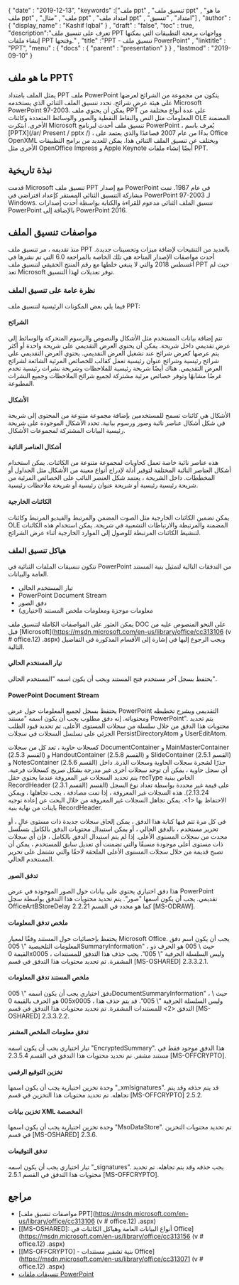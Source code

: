 {
  "date" : "2019-12-13",
  "keywords" :["ملف ppt" , "تنسيق ملف ppt" , "ما هو ملف ppt" , "ملف" , "مثال ppt" , "امتداد ملف ppt" , "امتداد" , "تنسيق"] ,
  "author" : {
    "display_name" : "Kashif Iqbal"
} ,
  "draft" : "false",
  "toc" : true,
  "description":"تعرف على تنسيق ملف PPT وواجهات برمجة التطبيقات التي يمكنها إنشاء ملفات PPT وفتحها." ,
  "title" :"PPT - تنسيق ملف PowerPoint" ,
  "linktitle" : "PPT",
  "menu" : {
    "docs" : {
      "parent" : "presentation"
}
} ,
  "lastmod" : "2019-09-10"
}

## ما هو ملف PPT؟

يمثل الملف بامتداد PPT ملف PowerPoint يتكون من مجموعة من الشرائح لعرضها على هيئة عرض شرائح. تحدد تنسيق الملف الثنائي الذي يستخدمه Microsoft PowerPoint 97-2003. يمكن أن يحتوي ملف PPT على عدة أنواع مختلفة من المعلومات مثل النص والنقاط النقطية والصور والوسائط المتعددة وكائنات OLE المضمنة الأخرى. ابتكرت Microsoft تنسيق ملف أحدث لبرنامج PowerPoint ، يُعرف باسم [PPTX](/ar/ Present / pptx /) ، بدءًا من عام 2007 فصاعدًا والذي يعتمد على Office OpenXML ويختلف عن تنسيق الملف الثنائي هذا. يمكن للعديد من برامج التطبيقات الأخرى مثل OpenOffice Impress و Apple Keynote أيضًا إنشاء ملفات PPT.

## نبذة تاريخية ##

قدمت Microsoft تنسيق ملف PPT مع إصدار PowerPoint في عام 1987. تمت مشاركة التنسيق الثنائي المستقر كإعداد افتراضي في PowerPoint 97-2003 لـ Windows. تنسيق الملف الثنائي مدعوم للقراءة والكتابة بواسطة أحدث إصدارات PowerPoint بالإضافة إلى PowerPoint 2016.

## مواصفات تنسيق الملف ##

منذ تقديمه ، مر تنسيق ملف PPT بالعديد من التنقيحات لإضافة ميزات وتحسينات جديدة. أحدث مواصفات الإصدار المتاحة هي تلك الخاصة بالمراجعة 6.0 التي تم نشرها في أغسطس 2018 والتي لا ينبغي خلطها مع رقم المنتج الحقيقي لتنسيق ملف PPT حيث لم تعد Microsoft توفر تعديلات لهذا التنسيق.

### نظرة عامة على تنسيق الملف ###

فيما يلي بعض المكونات الرئيسية لتنسيق ملف PPT:

#### الشرائح ####

تتم إضافة بيانات المستخدم مثل الأشكال والنصوص والرسوم المتحركة والوسائط إلى عرض تقديمي داخل شريحة. يمكن أن يحتوي العرض التقديمي على شريحة واحدة أو أكثر يتم عرضها كعرض شرائح عند تشغيل العرض التقديمي. يحتوي العرض التقديمي على شرائح رئيسية وشرائح عنوان رئيسية تعمل كقالب للخصائص المرئية الشائعة لشرائح العرض التقديمي. هناك أيضًا شريحة رئيسية للملاحظات وشريحة نشرات رئيسية تخدم غرضًا مشابهًا وتوفر خصائص مرئية مشتركة لجميع شرائح الملاحظات وجميع النشرات المطبوعة.

#### الأشكال ####

الأشكال هي كائنات تسمح للمستخدمين بإضافة مجموعة متنوعة من المحتوى إلى شريحة في شكل أشكال عناصر نائبة وصور ورسوم بيانية. تحدد الأشكال الموجودة على شريحة رئيسية البيانات المشتركة لمجموعات الأشكال.

#### أشكال العناصر النائبة ####

هذه عناصر نائبة خاصة تعمل كحاويات لمجموعة متنوعة من الكائنات. يمكن استخدام أشكال العناصر النائبة المختلفة لتوفير أدلة لإدراج أنواع معينة من الأشكال مثل الجداول أو المخططات. داخل الشريحة ، يعتمد شكل العنصر النائب على الخصائص المرئية من شريحة رئيسية رئيسية أو شريحة عنوان رئيسية أو شريحة ملاحظات رئيسية.

#### الكائنات الخارجية ####

يمكن تضمين الكائنات الخارجية مثل الصوت المضمن والمرتبط والفيديو المرتبط وكائنات OLE المضمنة والمرتبطة والارتباطات التشعبية في شريحة. يمكن استخدام هذه الكائنات لتنشيط الكائنات المرتبطة للوصول إلى الموارد الخارجية أثناء عرض الشرائح.

### هياكل تنسيق الملف ###

تتكون تنسيقات الملفات الثنائية في PowerPoint من التدفقات التالية لتمثيل بنية المستند العامة والبيانات.

* تيار المستخدم الحالي
* PowerPoint Document Stream
* دفق الصور
* معلومات موجزة ومعلومات ملخص المستند (اختياري)

يمكن العثور على المواصفات الكاملة لتنسيق ملف DOC على النحو المنصوص عليه من قبل [Microsoft](https://msdn.microsoft.com/en-us/library/office/cc313106 (v # office.12) .aspx) ويجب الرجوع إليها في إشارة إلى الأقسام المذكورة في التفاصيل التالية.

#### تيار المستخدم الحالي ####

يحتفظ بسجل آخر مستخدم فتح المستند ويجب أن يكون اسمه "المستخدم الحالي".

#### PowerPoint Document Stream ####

يحتفظ بسجل لجميع المعلومات حول عرض PowerPoint التقديمي ويشرح تخطيطه ومحتوياته. إنه دفق مطلوب يجب أن يكون اسمه "مستند PowerPoint". يتم تحديد محتويات هذا الدفق من خلال سلسلة من سجلات المستوى الأعلى. تم تحديد قيود الطلب الجزئي على تسلسل السجلات في سجلات PersistDirectoryAtom و UserEditAtom.

كسجلات حاوية ، تعد كل من سجلات DocumentContainer و MainMasterContainer (القسم 2.5.3) و HandoutContainer (القسم 2.5.8) و SlideContainer (القسم 2.5.1) و NotesContainer (القسم 2.5.6) جذرًا لشجرة سجلات الحاوية وسجلات الذرة. داخل أي سجل حاوية ، يمكن أن توجد سجلات أخرى غير مدرجة بشكل صريح كسجلات فرعية. يتم تحديد السجلات غير المعروفة عندما يحتوي حقل recType الخاص ببنية RecordHeader (القسم 2.3.1) على قيمة غير محددة بواسطة تعداد نوع السجل (القسم 2.13.24). هذه السجلات غير المعروفة ، إذا تمت مصادفة ، يجب تجاهلها ، ويمكن الاحتفاظ بها <1>. يمكن تجاهل السجلات غير المعروفة من خلال البحث عن إعادة توجيه بايتات من نهاية بنية RecordHeader.

في كل مرة تتم فيها كتابة هذا الدفق ، يمكن إلحاق سجلات جديدة ذات مستوى عالٍ ، أو تحرير مستخدم ، بالدفق الحالي ، أو يمكن استبدال محتويات الدفق بالكامل بتسلسل محدث من سجلات المستوى الأعلى. إذا لم يتم استبدال الدفق بالكامل ، فإن أي سجلات ذات مستوى أعلى موجودة مسبقًا والتي تضمنت أي تعديل سابق للمستخدم ، يمكن أن تصبح قديمة من خلال سجلات المستوى الأعلى الملحقة لاحقًا والتي تشتمل على تحرير المستخدم الحالي.

#### تدفق الصور ####

هذا دفق اختياري يحتوي على بيانات حول الصور الموجودة في عرض PowerPoint تقديمي. يجب أن يكون اسمها "صور". يتم تحديد محتويات هذا التدفق بواسطة سجل OfficeArtBStoreDelay كما هو محدد في القسم 2.2.21 [MS-ODRAW].

#### ملخص تدفق المعلومات ####

يحتفظ بإحصائيات حول المستند وفقًا لمعيار Microsoft Office. يجب أن يكون اسم دفق المعلومات التلخيصية "\ 005SummaryInformation" ، حيث \ 005 هو الحرف ذو القيمة 0x0005 ، وليس السلسلة الحرفية "\ 005". يجب حذف هذا التدفق للمستندات المشفرة. تم تحديد محتويات هذا التدفق في قسم [MS-OSHARED] 2.3.3.2.1.

#### ملخص المستند تدفق المعلومات ####

دفق اختياري يجب أن يكون اسمه "\ 005DocumentSummaryInformation" ، حيث \ 005 هو الحرف بالقيمة 0x0005 ، وليس السلسلة الحرفية "\ 005". قد يتم حذف هذا التدفق <2> للمستندات المشفرة. تم تحديد محتويات هذا التدفق في قسم [MS-OSHARED] 2.3.3.2.2.

#### تدفق معلومات الملخص المشفر ####

تيار اختياري يجب أن يكون اسمه "EncryptedSummary". هذا الدفق موجود فقط في مستند مشفر. تم تحديد محتويات هذا التدفق في القسم 2.3.5.4 [MS-OFFCRYPTO].

#### تخزين التوقيع الرقمي ####

وحدة تخزين اختيارية يجب أن يكون اسمها "_xmlsignatures". قد يتم حذفه وقد يتم تجاهله. تم تحديد محتويات هذا التخزين في قسم [MS-OFFCRYPTO] 2.5.2.

#### تخزين بيانات XML المخصصة ####

وحدة تخزين اختيارية يجب أن يكون اسمها "MsoDataStore". تم تحديد محتويات التخزين في قسم [MS-OSHARED] 2.3.6.

#### تدفق التوقيعات ####

تيار اختياري يجب أن يكون اسمه "_signatures". يجب حذفه وقد يتم تجاهله. تم تحديد محتويات هذا التدفق في القسم 2.5.1 [MS-OFFCRYPTO].

## مراجع ##

* [مواصفات تنسيق ملف PPT](https://msdn.microsoft.com/en-us/library/office/cc313106 (v # office.12) .aspx)
* [[MS-OSHARED]: أنواع البيانات العامة وهياكل الكائنات في Office](https://msdn.microsoft.com/en-us/library/office/cc313156 (v # office.12) .aspx)
* [[MS-OFFCRYPTO] - بنية تشفير مستندات Office](https://msdn.microsoft.com/en-us/library/office/cc313071 (v # office.12) .aspx)
* [تنسيقات ملفات PowerPoint](https://en.wikipedia.org/wiki/Microsoft_PowerPoint#File_formats)

